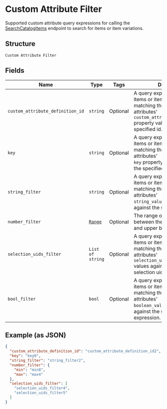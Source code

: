 
# Custom Attribute Filter

Supported custom attribute query expressions for calling the
[SearchCatalogItems](/doc/api/catalog.md#search-catalog-items)
endpoint to search for items or item variations.

## Structure

`Custom Attribute Filter`

## Fields

| Name | Type | Tags | Description |
|  --- | --- | --- | --- |
| `custom_attribute_definition_id` | `string` | Optional | A query expression to filter items or item variations by matching their custom attributes'<br>`custom_attribute_definition_id`<br>property value against the the specified id. |
| `key` | `string` | Optional | A query expression to filter items or item variations by matching their custom attributes'<br>`key` property value against<br>the specified key. |
| `string_filter` | `string` | Optional | A query expression to filter items or item variations by matching their custom attributes'<br>`string_value`  property value<br>against the specified text. |
| `number_filter` | [`Range`](/doc/models/range.md) | Optional | The range of a number value between the specified lower and upper bounds. |
| `selection_uids_filter` | `List of string` | Optional | A query expression to filter items or item variations by matching  their custom attributes'<br>`selection_uid_values`<br>values against the specified selection uids. |
| `bool_filter` | `bool` | Optional | A query expression to filter items or item variations by matching their custom attributes'<br>`boolean_value` property values<br>against the specified Boolean expression. |

## Example (as JSON)

```json
{
  "custom_attribute_definition_id": "custom_attribute_definition_id2",
  "key": "key0",
  "string_filter": "string_filter2",
  "number_filter": {
    "min": "min8",
    "max": "max4"
  },
  "selection_uids_filter": [
    "selection_uids_filter4",
    "selection_uids_filter5"
  ]
}
```

